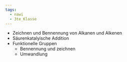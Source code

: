 ```yaml
---
tags:
  - nawi
  - 3te_Klasse
---
```

- Zeichnen und Bennennung von Alkanen und Alkenen
- Säurenkatalyische Addition
- Funktionelle Gruppen
	- Bennennung und zeichnen
	- Umwandlung